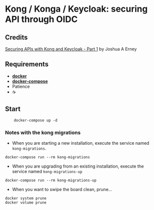 # Kong / Konga / Keycloak: securing API through OIDC

## Credits
[Securing APIs with Kong and Keycloak - Part 1](https://www.jerney.io/secure-apis-kong-keycloak-1/) by Joshua A Erney

## Requirements

- [**docker**](https://docs.docker.com/install/)
- [**docker-compose**](https://docs.docker.com/compose/overview/)
- Patience
- :coffee:

## Start

```
    docker-compose up -d
```
### Notes with the kong migrations

- When you are starting a new installation, execute the service named `kong-migrations`.

```
docker-compose run --rm kong-migrations
```

- When you are upgrading from an existing installation, execute the service named `kong-migrations-up`

```
docker-compose run --rm kong-migrations-up
```

- When you want to swipe the board clean, prune...

```
docker system prune
docker volume prune
```